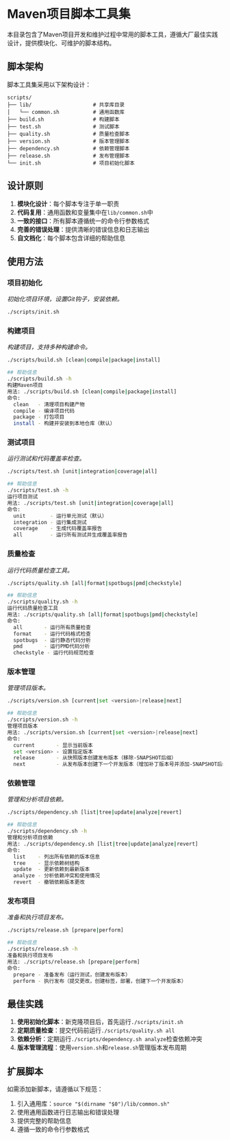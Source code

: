 # Maven项目脚本工具集

本目录包含了Maven项目开发和维护过程中常用的脚本工具，遵循大厂最佳实践设计，提供模块化、可维护的脚本结构。

## 脚本架构

脚本工具集采用以下架构设计：

```
scripts/
├── lib/                    # 共享库目录
│   └── common.sh           # 通用函数库
├── build.sh                # 构建脚本
├── test.sh                 # 测试脚本
├── quality.sh              # 质量检查脚本
├── version.sh              # 版本管理脚本
├── dependency.sh           # 依赖管理脚本
├── release.sh              # 发布管理脚本
└── init.sh                 # 项目初始化脚本
```

## 设计原则

1. **模块化设计**：每个脚本专注于单一职责
2. **代码复用**：通用函数和变量集中在`lib/common.sh`中
3. **一致的接口**：所有脚本遵循统一的命令行参数格式
4. **完善的错误处理**：提供清晰的错误信息和日志输出
5. **自文档化**：每个脚本包含详细的帮助信息

## 使用方法

### 项目初始化

_初始化项目环境，设置Git钩子，安装依赖。_

```bash
./scripts/init.sh
```

### 构建项目

_构建项目，支持多种构建命令。_

```bash
./scripts/build.sh [clean|compile|package|install]

## 帮助信息
./scripts/build.sh -h
构建Maven项目
用法: ./scripts/build.sh [clean|compile|package|install]
命令:
  clean   - 清理项目构建产物
  compile - 编译项目代码
  package - 打包项目
  install - 构建并安装到本地仓库（默认）
```

### 测试项目

_运行测试和代码覆盖率检查。_

```bash
./scripts/test.sh [unit|integration|coverage|all]

## 帮助信息
./scripts/test.sh -h 
运行项目测试
用法: ./scripts/test.sh [unit|integration|coverage|all]
命令:
  unit        - 运行单元测试（默认）
  integration - 运行集成测试
  coverage    - 生成代码覆盖率报告
  all         - 运行所有测试并生成覆盖率报告
```

### 质量检查

_运行代码质量检查工具。_

```bash
./scripts/quality.sh [all|format|spotbugs|pmd|checkstyle]

## 帮助信息
./scripts/quality.sh -h
运行代码质量检查工具
用法: ./scripts/quality.sh [all|format|spotbugs|pmd|checkstyle]
命令:
  all       - 运行所有质量检查
  format    - 运行代码格式检查
  spotbugs  - 运行静态代码分析
  pmd       - 运行PMD代码分析
  checkstyle - 运行代码规范检查
```

### 版本管理

_管理项目版本。_

```bash
./scripts/version.sh [current|set <version>|release|next]

## 帮助信息
./scripts/version.sh -h
管理项目版本
用法: ./scripts/version.sh [current|set <version>|release|next]
命令:
  current       - 显示当前版本
  set <version> - 设置指定版本
  release       - 从快照版本创建发布版本（移除-SNAPSHOT后缀）
  next          - 从发布版本创建下一个开发版本（增加补丁版本号并添加-SNAPSHOT后缀）
```

### 依赖管理

_管理和分析项目依赖。_

```bash
./scripts/dependency.sh [list|tree|update|analyze|revert]

## 帮助信息
./scripts/dependency.sh -h
管理和分析项目依赖
用法: ./scripts/dependency.sh [list|tree|update|analyze|revert]
命令:
  list    - 列出所有依赖的版本信息
  tree    - 显示依赖树结构
  update  - 更新依赖到最新版本
  analyze - 分析依赖冲突和使用情况
  revert  - 撤销依赖版本更改
```

### 发布项目

_准备和执行项目发布。_

```bash
./scripts/release.sh [prepare|perform]

## 帮助信息
./scripts/release.sh -h
准备和执行项目发布
用法: ./scripts/release.sh [prepare|perform]
命令:
  prepare - 准备发布（运行测试，创建发布版本）
  perform - 执行发布（提交更改，创建标签，部署，创建下一个开发版本）
```

## 最佳实践

1. **使用初始化脚本**：新克隆项目后，首先运行`./scripts/init.sh`
2. **定期质量检查**：提交代码前运行`./scripts/quality.sh all`
3. **依赖分析**：定期运行`./scripts/dependency.sh analyze`检查依赖冲突
4. **版本管理流程**：使用`version.sh`和`release.sh`管理版本发布周期

## 扩展脚本

如需添加新脚本，请遵循以下规范：

1. 引入通用库：`source "$(dirname "$0")/lib/common.sh"`
2. 使用通用函数进行日志输出和错误处理
3. 提供完整的帮助信息
4. 遵循一致的命令行参数格式